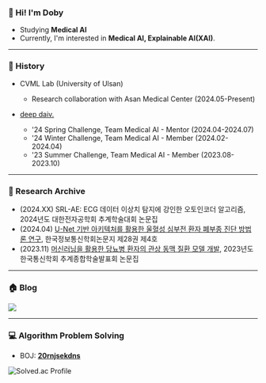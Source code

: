 ### 👋 Hi! I'm Doby 
* Studying <b>Medical AI</b>
* Currently, I'm interested in <b>Medical AI, Explainable AI(XAI)</b>.
* * *
### 🦾 History
* CVML Lab (University of Ulsan)
  * Research collaboration with Asan Medical Center (2024.05-Present)

* <a href="https://deepdaiv.oopy.io/">deep daiv.</a>
  * '24 Spring Challenge, Team Medical AI - Mentor (2024.04-2024.07)
  * '24 Winter Challenge, Team Medical AI - Member (2024.02-2024.04)
  * '23 Summer Challenge, Team Medical AI - Member (2023.08-2023.10)

* * *
### 📂 Research Archive
* (2024.XX) SRL-AE: ECG 데이터 이상치 탐지에 강인한 오토인코더 알고리즘, 2024년도 대한전자공학회 추계학술대회 논문집
* (2024.04) <a href="https://www.dbpia.co.kr/journal/articleDetail?nodeId=NODE11758380">U-Net 기반 아키텍처를 활용한 울혈성 심부전 환자 폐부종 진단 방법론 연구</a>, 한국정보통신학회논문지 제28권 제4호
* (2023.11) <a href="https://www.dbpia.co.kr/journal/articleDetail?nodeId=NODE11667724">머신러닝을 활용한 당뇨병 환자의 관상 동맥 질환 모델 개발</a>, 2023년도 한국통신학회 추계종합학술발표회 논문집
* * *
### 🏠 Blog
<a href="https://draw-code-boy.tistory.com/"><img src="https://img.shields.io/badge/Doby's Lab-F36D5D?style=flat-square&logo=Tistory&logoColor=FFFFFF"/></a>
* * *
### 💻 Algorithm Problem Solving
* BOJ: <b>[20rnjsekdns](https://www.acmicpc.net/user/20rnjsekdns)</b>

![Solved.ac Profile](http://mazassumnida.wtf/api/v2/generate_badge?boj=20rnjsekdns)

